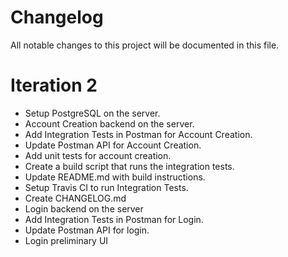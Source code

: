# Changelog
All notable changes to this project will be documented in this file.

# Iteration 2
- Setup PostgreSQL on the server.
- Account Creation backend on the server.
- Add Integration Tests in Postman for Account Creation.
- Update Postman API for Account Creation.
- Add unit tests for account creation.
- Create a build script that runs the integration tests.
- Update README.md with build instructions.
- Setup Travis CI to run Integration Tests.
- Create CHANGELOG.md
- Login backend on the server
- Add Integration Tests in Postman for Login.
- Update Postman API for login.
- Login preliminary UI
